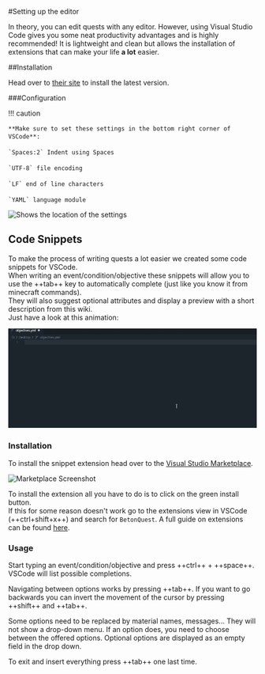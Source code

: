 #Setting up the editor

In theory, you can edit quests with any editor. However, using Visual Studio Code gives you some neat productivity advantages and is 
highly recommended! It is lightweight and clean but allows the installation of extensions that can make your life **a lot** easier.

##Installation

Head over to <a href="https://code.visualstudio.com" target="_blank">their site</a> to install the latest version.

###Configuration

!!! caution

    **Make sure to set these settings in the bottom right corner of VSCode**:
    
    `Spaces:2` Indent using Spaces
    
    `UTF-8` file encoding
    
    `LF` end of line characters
    
    `YAML` language module

![Shows the location of the settings](/media/content/LearnBeton/vscode.png)

## Code Snippets
To make the process of writing quests a lot easier we created some code snippets for VSCode.  
When writing an event/condition/objective these snippets will allow you to use the ++tab++ key to automatically complete (just like you know it from minecraft commands).  
They will also suggest optional attributes and display a preview with a short description from this wiki.  
Just have a look at this animation:

![GIF shows autocomplete](https://raw.githubusercontent.com/BetonQuest/betonquest-code-snippets/master/assets/demo.gif)

### Installation
To install the snippet extension head over to the <a href="https://marketplace.visualstudio.com/items?itemName=BetonQuest.betonquest-code-snippets" target="_blank">Visual Studio Marketplace</a>.

![Marketplace Screenshot](/media/content/LearnBeton/snippets-marketplace.png)

To install the extension all you have to do is to click on the green install button.  
If this for some reason doesn't work go to the extensions view in VSCode (++ctrl+shift+x++) and search for `BetonQuest`. 
A full guide on extensions can be found <a href="https://code.visualstudio.com/docs/editor/extension-gallery" target="_blank">here</a>.

### Usage
Start typing an event/condition/objective and press ++ctrl++ + ++space++. VSCode will list possible completions. 

Navigating between options works by pressing ++tab++. If you want to go backwards you can invert the movement of the cursor by pressing ++shift++ and ++tab++.

Some options need to be replaced by material names, messages... They will not show a drop-down menu.
If an option does, you need to choose between the offered options. Optional options are displayed as an empty field in the drop down.  

To exit and insert everything press ++tab++ one last time.